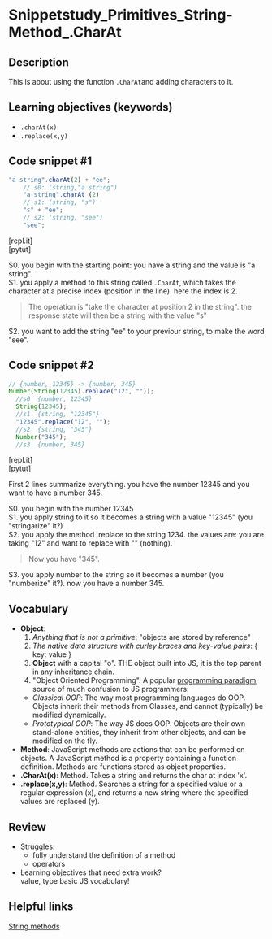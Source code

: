 # Snippetstudy_Primitives_String-Method_.CharAt

## Description
This is about using the function `.CharAt`and adding characters to it.

<!---
personal note: use ctrl+f and lookup "continued" to find where you haven't finish.
-->

## Learning objectives (keywords)
* `.charAt(x)`
* `.replace(x,y)`

## Code snippet #1
```js
"a string".charAt(2) + "ee";
    // s0: (string,"a string")
    "a string".charAt (2)        
    // s1: (string, "s")
    "s" + "ee";
    // s2: (string, "see")
    "see";   
```
[repl.it]   
[pytut]   
   
S0. you begin with the starting point: you have a string and the value is "a string".  
S1. you apply a method to this string called ``.CharAt``, which takes the character at a precise index (position in the line). here the index is 2.   
>The operation is "take the character at position 2 in the string". the response state will then be a string with the value "s"      
   
S2. you want to add the string "ee" to your previour string, to make the word "see".   
   
## Code snippet #2
```js
// {number, 12345} -> {number, 345}
Number(String(12345).replace("12", ""));
  //s0  {number, 12345}
  String(12345);
  //s1  {string, "12345"}
  "12345".replace("12", "");
  //s2  {string, "345"}
  Number("345");
  //s3  {number, 345}
```
[repl.it]   
[pytut]   
   
First 2 lines summarize everything. you have the number 12345 and you want to have a number 345. 
   
 S0. you begin with the number 12345   
 S1. you apply string to it so it becomes a string with a value "12345" (you "stringarize" it?)   
 S2. you apply the method .replace to the string 1234. the values are: you are taking "12" and want to replace with "" (nothing). 
 >Now you have "345".   
    
 S3. you apply number to the string so it becomes a number (you "numberize" it?). now you have a number 345.
   
## Vocabulary
- **Object**:   
  1. _Anything that is not a primitive_: "objects are stored by reference"
  2. _The native data structure with curley braces and key-value pairs_: { key: value }
  3. __Object__ with a capital "o".  THE object built into JS, it is the top parent in any inheritance chain.
  4. "Object Oriented Programming".  A popular [programming paradigm](https://github.com/elewa-academy/programming-paradigms), source of much confusion to JS programmers:
    * _Classical OOP_: The way most programming languages do OOP.  Objects inherit their methods from Classes, and cannot (typically) be modified dynamically.
    * _Prototypical OOP_: The way JS does OOP. Objects are their own stand-alone entities, they inherit from other objects, and can be modified on the fly.   
- **Method**: JavaScript methods are actions that can be performed on objects. A JavaScript method is a property containing a function definition. Methods are functions stored as object properties.   
- **.CharAt(x)**: Method. Takes a string and returns the char at index 'x'.   
- **.replace(x,y)**: Method. Searches a string for a specified value or a regular expression (x), and returns a new string where the specified values are replaced (y).

## Review
* Struggles: 
  * fully understand the definition of a method
  * operators
* Learning objectives that need extra work?   
  value, type
  basic JS vocabulary!
  
## Helpful links
[String methods](https://www.w3schools.com/js/js_string_methods.asp)
